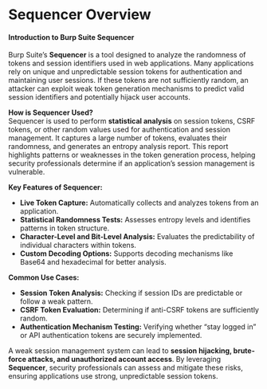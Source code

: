 # Sequencer Overview

#### **Introduction to Burp Suite Sequencer**

Burp Suite’s **Sequencer** is a tool designed to analyze the randomness of tokens and session identifiers used in web applications. Many applications rely on unique and unpredictable session tokens for authentication and maintaining user sessions. If these tokens are not sufficiently random, an attacker can exploit weak token generation mechanisms to predict valid session identifiers and potentially hijack user accounts.

**How is Sequencer Used?**\
Sequencer is used to perform **statistical analysis** on session tokens, CSRF tokens, or other random values used for authentication and session management. It captures a large number of tokens, evaluates their randomness, and generates an entropy analysis report. This report highlights patterns or weaknesses in the token generation process, helping security professionals determine if an application’s session management is vulnerable.

**Key Features of Sequencer:**

* **Live Token Capture:** Automatically collects and analyzes tokens from an application.
* **Statistical Randomness Tests:** Assesses entropy levels and identifies patterns in token structure.
* **Character-Level and Bit-Level Analysis:** Evaluates the predictability of individual characters within tokens.
* **Custom Decoding Options:** Supports decoding mechanisms like Base64 and hexadecimal for better analysis.

**Common Use Cases:**

* **Session Token Analysis:** Checking if session IDs are predictable or follow a weak pattern.
* **CSRF Token Evaluation:** Determining if anti-CSRF tokens are sufficiently random.
* **Authentication Mechanism Testing:** Verifying whether “stay logged in” or API authentication tokens are securely implemented.

A weak session management system can lead to **session hijacking, brute-force attacks, and unauthorized account access**. By leveraging **Sequencer**, security professionals can assess and mitigate these risks, ensuring applications use strong, unpredictable session tokens.
